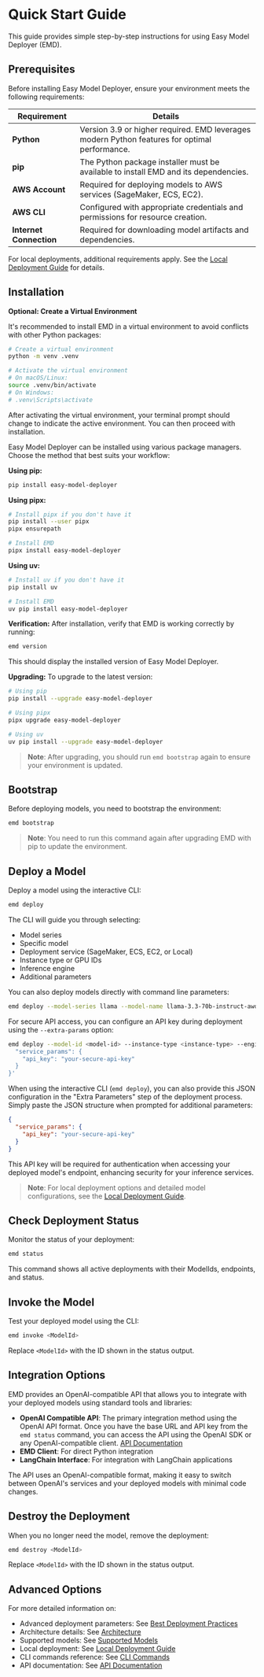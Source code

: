 # Quick Start Guide

This guide provides simple step-by-step instructions for using Easy Model Deployer (EMD).

## Prerequisites

Before installing Easy Model Deployer, ensure your environment meets the following requirements:

| Requirement | Details |
|-------------|---------|
| **Python** | Version 3.9 or higher required. EMD leverages modern Python features for optimal performance. |
| **pip** | The Python package installer must be available to install EMD and its dependencies. |
| **AWS Account** | Required for deploying models to AWS services (SageMaker, ECS, EC2). |
| **AWS CLI** | Configured with appropriate credentials and permissions for resource creation. |
| **Internet Connection** | Required for downloading model artifacts and dependencies. |

For local deployments, additional requirements apply. See the [Local Deployment Guide](local_deployment.md) for details.

## Installation

**Optional: Create a Virtual Environment**

It's recommended to install EMD in a virtual environment to avoid conflicts with other Python packages:

```bash
# Create a virtual environment
python -m venv .venv

# Activate the virtual environment
# On macOS/Linux:
source .venv/bin/activate
# On Windows:
# .venv\Scripts\activate
```

After activating the virtual environment, your terminal prompt should change to indicate the active environment. You can then proceed with installation.

Easy Model Deployer can be installed using various package managers. Choose the method that best suits your workflow:

**Using pip:**
```bash
pip install easy-model-deployer
```

**Using pipx:**
```bash
# Install pipx if you don't have it
pip install --user pipx
pipx ensurepath

# Install EMD
pipx install easy-model-deployer
```

**Using uv:**
```bash
# Install uv if you don't have it
pip install uv

# Install EMD
uv pip install easy-model-deployer
```

**Verification:**
After installation, verify that EMD is working correctly by running:
```bash
emd version
```
This should display the installed version of Easy Model Deployer.

**Upgrading:**
To upgrade to the latest version:

```bash
# Using pip
pip install --upgrade easy-model-deployer

# Using pipx
pipx upgrade easy-model-deployer

# Using uv
uv pip install --upgrade easy-model-deployer
```

> **Note**: After upgrading, you should run `emd bootstrap` again to ensure your environment is updated.

## Bootstrap

Before deploying models, you need to bootstrap the environment:

```bash
emd bootstrap
```

> **Note**: You need to run this command again after upgrading EMD with pip to update the environment.

## Deploy a Model

Deploy a model using the interactive CLI:

```bash
emd deploy
```

The CLI will guide you through selecting:
- Model series
- Specific model
- Deployment service (SageMaker, ECS, EC2, or Local)
- Instance type or GPU IDs
- Inference engine
- Additional parameters

You can also deploy models directly with command line parameters:

```bash
emd deploy --model-series llama --model-name llama-3.3-70b-instruct-awq --service SageMaker
```

For secure API access, you can configure an API key during deployment using the `--extra-params` option:

```bash
emd deploy --model-id <model-id> --instance-type <instance-type> --engine-type <engine-type> --service-type <service-type> --extra-params '{
  "service_params": {
    "api_key": "your-secure-api-key"
  }
}'
```

When using the interactive CLI (`emd deploy`), you can also provide this JSON configuration in the "Extra Parameters" step of the deployment process. Simply paste the JSON structure when prompted for additional parameters:

```json
{
  "service_params": {
    "api_key": "your-secure-api-key"
  }
}
```

This API key will be required for authentication when accessing your deployed model's endpoint, enhancing security for your inference services.

> **Note**: For local deployment options and detailed model configurations, see the [Local Deployment Guide](local_deployment.md).

## Check Deployment Status

Monitor the status of your deployment:

```bash
emd status
```

This command shows all active deployments with their ModelIds, endpoints, and status.

## Invoke the Model

Test your deployed model using the CLI:

```bash
emd invoke <ModelId>
```

Replace `<ModelId>` with the ID shown in the status output.

## Integration Options

EMD provides an OpenAI-compatible API that allows you to integrate with your deployed models using standard tools and libraries:

- **OpenAI Compatible API**: The primary integration method using the OpenAI API format. Once you have the base URL and API key from the `emd status` command, you can access the API using the OpenAI SDK or any OpenAI-compatible client. [API Documentation](api.md)
- **EMD Client**: For direct Python integration
- **LangChain Interface**: For integration with LangChain applications

The API uses an OpenAI-compatible format, making it easy to switch between OpenAI's services and your deployed models with minimal code changes.

## Destroy the Deployment

When you no longer need the model, remove the deployment:

```bash
emd destroy <ModelId>
```

Replace `<ModelId>` with the ID shown in the status output.

## Advanced Options

For more detailed information on:

- Advanced deployment parameters: See [Best Deployment Practices](https://aws-samples.github.io/easy-model-deployer/en/best_deployment_practices/)
- Architecture details: See [Architecture](https://aws-samples.github.io/easy-model-deployer/en/architecture/)
- Supported models: See [Supported Models](https://aws-samples.github.io/easy-model-deployer/en/supported_models/)
- Local deployment: See [Local Deployment Guide](local_deployment.md)
- CLI commands reference: See [CLI Commands](commands.md)
- API documentation: See [API Documentation](api.md)
